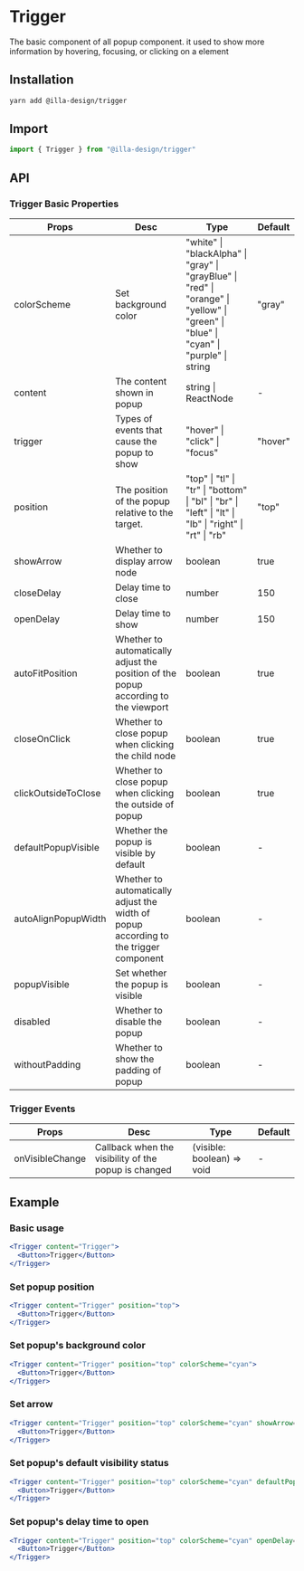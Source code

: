 # Trigger

The basic component of all popup component. it used to show more information by hovering, focusing, or clicking on a element

## Installation

```bash
yarn add @illa-design/trigger
```

## Import

```jsx
import { Trigger } from "@illa-design/trigger"
```

## API

### Trigger Basic Properties

| Props               | Desc                                                         | Type                                                         | Default |
| ------------------- | ------------------------------------------------------------ | ------------------------------------------------------------ | ------- |
| colorScheme         | Set background color                                         | "white" \| "blackAlpha" \| "gray" \| "grayBlue" \| "red" \| "orange" \| "yellow" \| "green" \| "blue"  \| "cyan" \| "purple" \| string | "gray"  |
| content             | The content shown in popup                                   | string \| ReactNode                                          | -       |
| trigger             | Types of events that cause the popup to show                 | "hover" \| "click" \| "focus"                                | "hover" |
| position            | The position of the popup relative to the target.            | "top" \| "tl" \| "tr" \| "bottom" \| "bl" \| "br" \| "left" \| "lt" \| "lb" \| "right" \| "rt" \| "rb" | "top"   |
| showArrow           | Whether to display arrow node                                | boolean                                                      | true    |
| closeDelay          | Delay time to close                                          | number                                                       | 150     |
| openDelay           | Delay time to show                                           | number                                                       | 150     |
| autoFitPosition     | Whether to automatically adjust the position of the popup according to the viewport | boolean                                                      | true    |
| closeOnClick        | Whether to close popup when clicking the child node          | boolean                                                      | true    |
| clickOutsideToClose | Whether to close popup when clicking the outside of popup    | boolean                                                      | true    |
| defaultPopupVisible | Whether the popup is visible by default                      | boolean                                                      | -       |
| autoAlignPopupWidth | Whether to automatically adjust  the width of popup according to the trigger component | boolean                                                      | -       |
| popupVisible        | Set whether the  popup is visible                            | boolean                                                      | -       |
| disabled            | Whether to disable the popup                                 | boolean                                                      | -       |
| withoutPadding      | Whether to show the padding of popup                         | boolean                                                      | -       |

### Trigger Events

| Props           | Desc                                                 | Type                       | Default |
| --------------- | ---------------------------------------------------- | -------------------------- | ------- |
| onVisibleChange | Callback when the visibility of the popup is changed | (visible: boolean) => void | -       |



## Example

### Basic usage

```jsx
<Trigger content="Trigger">
  <Button>Trigger</Button>
</Trigger>
```

### Set popup position

```jsx
<Trigger content="Trigger" position="top">
  <Button>Trigger</Button>
</Trigger>
```

### Set popup's background color

```jsx
<Trigger content="Trigger" position="top" colorScheme="cyan">
  <Button>Trigger</Button>
</Trigger>
```

### Set arrow

```jsx
<Trigger content="Trigger" position="top" colorScheme="cyan" showArrow={false}>
  <Button>Trigger</Button>
</Trigger>
```

### Set popup's default visibility status

```jsx
<Trigger content="Trigger" position="top" colorScheme="cyan" defaultPopupVisible>
  <Button>Trigger</Button>
</Trigger>
```

### Set popup's delay time to open

```jsx
<Trigger content="Trigger" position="top" colorScheme="cyan" openDelay={1000} closeDelay={1000}>
  <Button>Trigger</Button>
</Trigger>
```
